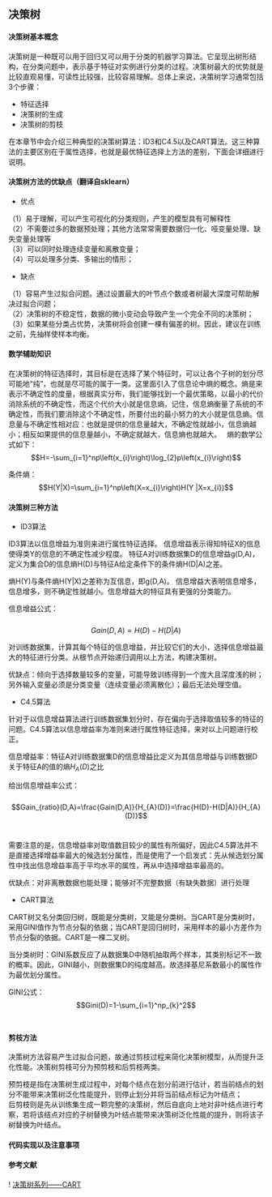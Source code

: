 
## 决策树
#### 决策树基本概念
决策树是一种既可以用于回归又可以用于分类的机器学习算法。它呈现出树形结构，在分类问题中，表示基于特征对实例进行分类的过程。决策树最大的优势就是比较直观易懂，可读性比较强，比较容易理解。总体上来说，决策树学习通常包括3个步骤：
- 特征选择
- 决策树的生成
- 决策树的剪枝

在本章节中会介绍三种典型的决策树算法：ID3和C4.5以及CART算法。这三种算法的主要区别在于属性选择，也就是最优特征选择上方法的差别，下面会详细进行说明。

#### 决策树方法的优缺点（翻译自sklearn）
* 优点  

（1）易于理解，可以产生可视化的分类规则，产生的模型具有可解释性  
（2）不需要过多的数据预处理；其他方法常常需要数据归一化、哑变量处理、缺失变量处理等  
（3）可以同时处理连续变量和离散变量；  
（4）可以处理多分类、多输出的情形；

* 缺点  

（1）容易产生过拟合问题。通过设置最大的叶节点个数或者树最大深度可帮助解决过拟合问题；  
（2）决策树的不稳定性，数据的微小变动会导致产生一个完全不同的决策树；  
（3）如果某些分类占优势，决策树将会创建一棵有偏差的树。因此，建议在训练之前，先抽样使样本均衡。

#### 数学辅助知识

在决策树的特征选择时，其目标是在选择了某个特征时，可以让各个子树的划分尽可能地“纯”，也就是尽可能的属于一类。这里面引入了信息论中熵的概念。熵是来表示不确定性的度量，根据真实分布，我们能够找到一个最优策略，以最小的代价消除系统的不确定性，而这个代价大小就是信息熵，记住，信息熵衡量了系统的不确定性，而我们要消除这个不确定性，所要付出的最小努力的大小就是信息熵。信息量与不确定性相对应：也就是提供的信息量越大，不确定性就越小，信息熵越小；相反如果提供的信息量越小，不确定就越大，信息熵也就越大。  
熵的数学公式如下：
 $$H=-\sum_{i=1}^np\left(x_{i}\right)\log_{2}p\left(x_{i}\right)$$

条件熵：
 $$H(Y|X)=\sum_{i=1}^np\left(X=x_{i}\right)H(Y |X=x_{i})$$

#### 决策树三种方法
* ID3算法

ID3算法以信息增益为准则来进行属性特征选择。
信息增益表示得知特征X的信息使得类Y的信息的不确定性减少程度。
特征A对训练数据集D的信息增益g(D,A)，定义为集合D的信息熵H(D)与特征A给定条件下的条件熵H(D|A)之差。

熵H(Y)与条件熵H(Y|X)之差称为互信息，即g(D,A)。
信息增益大表明信息增多，信息增多，则不确定性就越小。信息增益大的特征具有更强的分类能力。
  
信息增益公式：  
 $$Gain(D,A)=H(D)-H(D|A)$$  
 
对训练数据集，计算其每个特征的信息增益，并比较它们的大小，选择信息增益最大的特征进行分类。从根节点开始递归调用以上方法，构建决策树。  

优缺点：倾向于选择数量较多的变量，可能导致训练得到一个庞大且深度浅的树；另外输入变量必须是分类变量（连续变量必须离散化）；最后无法处理空值。

* C4.5算法

针对于以信息增益算法进行训练数据集划分时，存在偏向于选择取值较多的特征的问题。C4.5算法以信息增益率为准则来进行属性特征选择，来对以上问题进行校正。

信息增益率：特征A对训练数据集D的信息增益比定义为其信息增益与训练数据D关于特征A的值的熵$H_{A}(D)$之比

给出信息增益率公式：  
 $$Gain_{ratio}(D,A)=\frac{Gain(D,A)}{H_{A}(D)}=\frac{H(D)-H(D|A)}{H_{A}(D)}$$ 
 
需要注意的是，信息增益率对取值数目较少的属性有所偏好，因此C4.5算法并不是直接选择增益率最大的候选划分属性，而是使用了一个启发式：先从候选划分属性中找出信息增益率高于平均水平的属性，再从中选择增益率最高的。  

优缺点：对非离散数据也能处理；能够对不完整数据（有缺失数据）进行处理

* CART算法
  
CART树又名分类回归树，既能是分类树，又能是分类树。当CART是分类树时，采用GINI值作为节点分裂的依据；当CART是回归树时，采用样本的最小方差作为节点分裂的依据。CART是一棵二叉树。  

当分类树时：GINI系数反应了从数据集D中随机抽取两个样本，其类别标记不一致的概率。因此，GINI越小，则数据集D的纯度越高。故选择基尼系数最小的属性作为最优划分属性。  

GINI公式：
 $$Gini(D)=1-\sum_{i=1}^np_{k}^2$$   
 
#### 剪枝方法
决策树方法容易产生过拟合问题，故通过剪枝过程来简化决策树模型，从而提升泛化性能。决策树剪枝可分为预剪枝和后剪枝两类。

预剪枝是指在决策树生成过程中，对每个结点在划分前进行估计，若当前结点的划分不能带来决策树泛化性能提升，则停止划分并将当前结点标记为叶结点；  
后剪枝则是先从训练集生成一颗完整的决策树，然后自底向上地对非叶结点进行考察，若将该结点对应的子树替换为叶结点能带来决策树泛化性能的提升，则将该子树替换为叶结点。


#### 代码实现以及注意事项


#### 参考文献
! [决策树系列——CART](https://www.cnblogs.com/yonghao/p/5135386.html)




